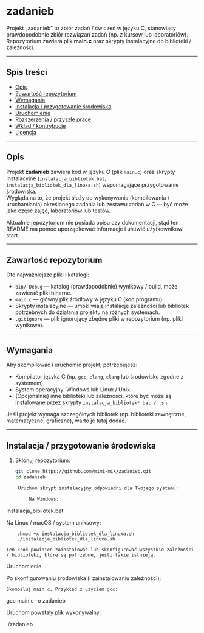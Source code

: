 # zadanieb

Projekt „zadanieb” to zbiór zadań / ćwiczeń w języku C, stanowiący prawdopodobnie zbiór rozwiązań zadań (np. z kursów lub laboratoriów).  
Repozytorium zawiera plik **main.c** oraz skrypty instalacyjne do biblioteki / zależności.

---

## Spis treści

- [Opis](#opis)  
- [Zawartość repozytorium](#zawartość-repozytorium)  
- [Wymagania](#wymagania)  
- [Instalacja / przygotowanie środowiska](#instalacja--przygotowanie-środowiska)  
- [Uruchomienie](#uruchomienie)  
- [Rozszerzenia / przyszłe prace](#rozszerzenia--przyszłe-prace)  
- [Wkład / kontrybucje](#wkład--kontrybucje)  
- [Licencja](#licencja)  

---

## Opis

Projekt **zadanieb** zawiera kod w języku **C** (plik `main.c`) oraz skrypty instalacyjne (`instalacja_bibliotek.bat`, `instalacja_bibliotek_dla_linuxa.sh`) wspomagające przygotowanie środowiska.  
Wygląda na to, że projekt służy do wykonywania (kompilowania / uruchamiania) określonego zadania lub zestawu zadań w C — być może jako część zajęć, laboratoriów lub testów.

Aktualnie repozytorium nie posiada opisu czy dokumentacji, stąd ten README ma pomóc uporządkować informacje i ułatwić użytkownikowi start.

---

## Zawartość repozytorium

Oto najważniejsze pliki i katalogi:
- `bin/ Debug` — katalog (prawdopodobnie) wynikowy / build, może zawierać pliki binarne.  
- `main.c` — główny plik źródłowy w języku C (kod programu).  
- Skrypty instalacyjne — umożliwiają instalację zależności lub bibliotek potrzebnych do działania projektu na różnych systemach.  
- `.gitignore` — plik ignorujący zbędne pliki w repozytorium (np. pliki wynikowe).

---

## Wymagania

Aby skompilować i uruchomić projekt, potrzebujesz:

- Kompilator języka C (np. `gcc`, `clang`, `clang` lub środowisko zgodne z systemem)  
- System operacyjny: Windows lub Linux / Unix  
- (Opcjonalnie) inne biblioteki lub zależności, które być może są instalowane przez skrypty `instalacja_bibliotek*.bat / .sh`  

Jeśli projekt wymaga szczególnych bibliotek (np. biblioteki zewnętrzne, matematyczne, graficzne), warto je tutaj dodać.

---

## Instalacja / przygotowanie środowiska

1. Sklonuj repozytorium:

   ```bash
   git clone https://github.com/mimi-mik/zadanieb.git
   cd zadanieb

    Uruchom skrypt instalacyjny odpowiedni dla Twojego systemu:

        Na Windows:

instalacja_bibliotek.bat

Na Linux / macOS / system uniksowy:

        chmod +x instalacja_bibliotek_dla_linuxa.sh
        ./instalacja_bibliotek_dla_linuxa.sh

    Ten krok powinien zainstalować lub skonfigurować wszystkie zależności / biblioteki, które są potrzebne, jeśli takie istnieją.

Uruchomienie

Po skonfigurowaniu środowiska (i zainstalowaniu zależności):

    Skompiluj main.c. Przykład z użyciem gcc:

gcc main.c -o zadanieb

Uruchom powstały plik wykonywalny:

./zadanieb